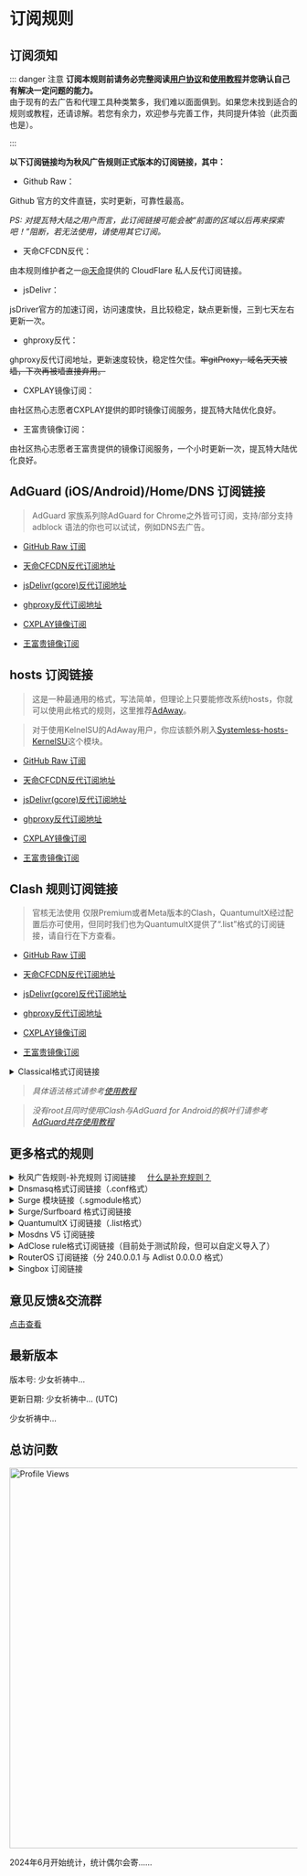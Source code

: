 # 订阅规则

## 订阅须知

::: danger 注意
**订阅本规则前请务必完整阅读[用户协议](./Protocol.md)和[使用教程](./Knowledge)并您确认自己有解决一定问题的能力。**
<br />
由于现有的去广告和代理工具种类繁多，我们难以面面俱到。如果您未找到适合的规则或教程，还请谅解。若您有余力，欢迎参与完善工作，共同提升体验（此页面也是）。

:::

**以下订阅链接均为秋风广告规则正式版本的订阅链接，其中：**

- Github Raw：

Github 官方的文件直链，实时更新，可靠性最高。

*PS: 对提瓦特大陆之用户而言，此订阅链接可能会被“前面的区域以后再来探索吧！”阻断，若无法使用，请使用其它订阅。*

- 天命CFCDN反代：

由本规则维护者之一[@天命](https://github.com/tmby)提供的 CloudFlare 私人反代订阅链接。

- jsDelivr：

jsDriver官方的加速订阅，访问速度快，且比较稳定，缺点更新慢，三到七天左右更新一次。

 - ghproxy反代：

ghproxy反代订阅地址，更新速度较快，稳定性欠佳。~~牢gitProxy，域名天天被墙，下次再被墙直接弃用。~~

 - CXPLAY镜像订阅：

由社区热心志愿者CXPLAY提供的即时镜像订阅服务，提瓦特大陆优化良好。

 - 王富贵镜像订阅：

由社区热心志愿者王富贵提供的镜像订阅服务，一个小时更新一次，提瓦特大陆优化良好。

## AdGuard (iOS/Android)/Home/DNS 订阅链接

> AdGuard 家族系列除AdGuard for Chrome之外皆可订阅，支持/部分支持 adblock 语法的你也可以试试，例如DNS去广告。

- [GitHub Raw 订阅](https://raw.githubusercontent.com/TG-Twilight/AWAvenue-Ads-Rule/main/AWAvenue-Ads-Rule.txt)

- [天命CFCDN反代订阅地址](https://github.boki.moe/https://raw.githubusercontent.com/TG-Twilight/AWAvenue-Ads-Rule/main/AWAvenue-Ads-Rule.txt)

- [jsDelivr(gcore)反代订阅地址](https://gcore.jsdelivr.net/gh/TG-Twilight/AWAvenue-Ads-Rule@main/AWAvenue-Ads-Rule.txt)

- [ghproxy反代订阅地址](https://ghfast.top/https://raw.githubusercontent.com/TG-Twilight/AWAvenue-Ads-Rule/main/AWAvenue-Ads-Rule.txt)

- [CXPLAY镜像订阅](https://script.cx.ms/awavenue/AWAvenue-Ads-Rule-Adguard.txt)

- [王富贵镜像订阅](https://cdn.uura.cn/AWAvenue/AWAvenue-Ads-Rule.txt)


## hosts 订阅链接

> 这是一种最通用的格式，写法简单，但理论上只要能修改系统hosts，你就可以使用此格式的规则，这里推荐[AdAway](https://adaway.org/)。

> 对于使用KelnelSU的AdAway用户，你应该额外刷入[Systemless-hosts-KernelSU](https://github.com/symbuzzer/systemless-hosts-KernelSU-module)这个模块。

- [GitHub Raw 订阅](https://raw.githubusercontent.com/TG-Twilight/AWAvenue-Ads-Rule/main/Filters/AWAvenue-Ads-Rule-hosts.txt)

- [天命CFCDN反代订阅地址](https://github.boki.moe/https://raw.githubusercontent.com/TG-Twilight/AWAvenue-Ads-Rule/main/Filters/AWAvenue-Ads-Rule-hosts.txt)

- [jsDelivr(gcore)反代订阅地址](https://gcore.jsdelivr.net/gh/TG-Twilight/AWAvenue-Ads-Rule@main/Filters/AWAvenue-Ads-Rule-hosts.txt)

- [ghproxy反代订阅地址](https://ghfast.top/https://raw.githubusercontent.com/TG-Twilight/AWAvenue-Ads-Rule/main/Filters/AWAvenue-Ads-Rule-hosts.txt)

- [CXPLAY镜像订阅](https://script.cx.ms/awavenue/AWAvenue-Ads-Rule-hosts.txt)

- [王富贵镜像订阅](https://cdn.uura.cn/AWAvenue/AWAvenue-Ads-Rule-hosts.txt)


## Clash 规则订阅链接

> 官核无法使用 仅限Premium或者Meta版本的Clash，QuantumultX经过配置后亦可使用，但同时我们也为QuantumultX提供了“.list”格式的订阅链接，请自行在下方查看。

- [GitHub Raw 订阅](https://raw.githubusercontent.com/TG-Twilight/AWAvenue-Ads-Rule/main/Filters/AWAvenue-Ads-Rule-Clash.yaml)

- [天命CFCDN反代订阅地址](https://github.boki.moe/https://raw.githubusercontent.com/TG-Twilight/AWAvenue-Ads-Rule/main/Filters/AWAvenue-Ads-Rule-Clash.yaml)

- [jsDelivr(gcore)反代订阅地址](https://gcore.jsdelivr.net/gh/TG-Twilight/AWAvenue-Ads-Rule@main/Filters/AWAvenue-Ads-Rule-Clash.yaml)

- [ghproxy反代订阅地址](https://ghfast.top/https://raw.githubusercontent.com/TG-Twilight/AWAvenue-Ads-Rule/main/Filters/AWAvenue-Ads-Rule-Clash.yaml)

- [CXPLAY镜像订阅](https://script.cx.ms/awavenue/AWAvenue-Ads-Rule-Clash.yaml)

- [王富贵镜像订阅](https://cdn.uura.cn/AWAvenue/AWAvenue-Ads-Rule-Clash.yaml)

<details>
  <summary>Classical格式订阅链接</summary>

- [GitHub Raw 订阅](https://raw.githubusercontent.com/TG-Twilight/AWAvenue-Ads-Rule/main/Filters/AWAvenue-Ads-Rule-Clash-Classical.yaml)

- [天命CFCDN反代订阅地址](https://github.boki.moe/https://raw.githubusercontent.com/TG-Twilight/AWAvenue-Ads-Rule/main/Filters/AWAvenue-Ads-Rule-Clash-Classical.yaml)

- [jsDelivr(gcore)反代订阅地址](https://gcore.jsdelivr.net/gh/TG-Twilight/AWAvenue-Ads-Rule@main/Filters/AWAvenue-Ads-Rule-Clash-Classical.yaml)

- [ghproxy反代订阅地址](https://ghfast.top/https://raw.githubusercontent.com/TG-Twilight/AWAvenue-Ads-Rule/main/Filters/AWAvenue-Ads-Rule-Clash-Classical.yaml)

- [CXPLAY镜像订阅](https://script.cx.ms/awavenue/AWAvenue-Ads-Rule-Clash-Classical.yaml)

- [王富贵镜像订阅](https://cdn.uura.cn/AWAvenue/AWAvenue-Ads-Rule-Clash-Classical.yaml)

</details>

> *具体语法格式请参考[使用教程](./Knowledge#蓝猫)*

> *没有root且同时使用Clash与AdGuard for Android的枫叶们请参考[AdGuard共存使用教程](https://awavenue.top/Coexist.html)*


## 更多格式的规则
<details>
  <summary>秋风广告规则-补充规则 订阅链接&nbsp;&nbsp;&nbsp;&nbsp;&nbsp;<a href="https://github.com/TG-Twilight/AWAvenue-Ads-Rule/blob/main/assets/README_Update.md#:~:text=%E6%96%B0%E5%A2%9E%EF%BC%9A%E2%80%9CAWAvenue%2DAds%2DRule%2DReplenish%E2%80%9D%EF%BC%8C%E7%A7%8B%E9%A3%8E%E5%B9%BF%E5%91%8A%E8%A7%84%E5%88%99%E7%9A%84%E8%A1%A5%E5%85%85%E8%A7%84%E5%88%99%EF%BC%8C%E6%AD%A4%E8%A7%84%E5%88%99%E5%8C%85%E5%90%AB%E4%BA%86%E4%B8%80%E4%BA%9B%E8%BE%83%E4%B8%BA%E6%BF%80%E8%BF%9B%E7%9A%84%E8%A2%AB%E6%8B%A6%E6%88%AA%E5%9F%9F%E5%90%8D%EF%BC%88%E6%BF%80%E8%BF%9B%E7%A8%8B%E5%BA%A6%E8%BF%9C%E8%BF%9C%E4%B8%8D%E5%A6%82%E2%80%9CAWAvenue%2DAds%2DRule%2DStrict%E6%BF%80%E8%BF%9B%E7%89%88%E2%80%9D%EF%BC%89%EF%BC%8C%E4%B8%94%E6%AF%8F%E4%B8%AA%E9%83%BD%E9%85%8D%E6%9C%89%E7%9B%B8%E5%85%B3%E7%9A%84%E8%AF%B4%E6%98%8E%E3%80%82%E8%BF%99%E4%BA%9B%E5%9F%9F%E5%90%8D%E9%80%9A%E5%B8%B8%E6%9D%A5%E8%AE%B2%E4%B8%8D%E4%BC%9A%E5%A4%AA%E5%BD%B1%E5%93%8D%E4%BD%A0%E7%BD%91%E7%BB%9C%E7%9A%84%E6%AD%A3%E5%B8%B8%E4%BD%BF%E7%94%A8%EF%BC%8C%E4%BD%86%E8%BF%98%E6%98%AF%E4%B8%BA%E6%9C%89%E9%9C%80%E8%A6%81%E7%9A%84%E4%BA%BA%E6%8F%90%E4%BE%9B%E4%BA%86%E4%B8%80%E4%B8%AA%E9%80%89%E6%8B%A9%EF%BC%8C%E4%BD%A0%E5%8F%AF%E4%BB%A5%E8%87%AA%E7%94%B1%E9%80%89%E6%8B%A9%E6%98%AF%E5%90%A6%E8%AE%A2%E9%98%85%E3%80%82">什么是补充规则？</a></summary>

  - [GitHub Raw 订阅](https://raw.githubusercontent.com/TG-Twilight/AWAvenue-Ads-Rule/main/Filters/AWAvenue-Ads-Rule-Replenish.txt)

- [天命CFCDN反代订阅地址](https://github.boki.moe/https://raw.githubusercontent.com/TG-Twilight/AWAvenue-Ads-Rule/main/Filters/AWAvenue-Ads-Rule-Replenish.txt)

- [jsDelivr(gcore)反代订阅地址](https://gcore.jsdelivr.net/gh/TG-Twilight/AWAvenue-Ads-Rule@main/Filters/AWAvenue-Ads-Rule-Replenish.txt)

- [ghproxy反代订阅地址](https://ghfast.top/https://raw.githubusercontent.com/TG-Twilight/AWAvenue-Ads-Rule/main/Filters/AWAvenue-Ads-Rule-Replenish.txt)

- [CXPLAY镜像订阅](https://script.cx.ms/awavenue/AWAvenue-Ads-Rule-Replenish.txt)

- [王富贵镜像订阅](https://cdn.uura.cn/AWAvenue/AWAvenue-Ads-Rule-Replenish.txt)

  *Tips：“秋风广告规则-补充规则” 仅提供适用于“AdGuard Home/DNS”的订阅链接，若需要其他格式请自行转换*
</details>

<details>
  <summary>Dnsmasq格式订阅链接（.conf格式）</summary>

- [GitHub Raw 订阅](https://raw.githubusercontent.com/TG-Twilight/AWAvenue-Ads-Rule/main/Filters/AWAvenue-Ads-Rule-Dnsmasq.conf)

- [天命CFCDN反代订阅地址](https://github.boki.moe/https://raw.githubusercontent.com/TG-Twilight/AWAvenue-Ads-Rule/main/Filters/AWAvenue-Ads-Rule-Dnsmasq.conf)

- [jsDelivr(gcore)反代订阅地址](https://gcore.jsdelivr.net/gh/TG-Twilight/AWAvenue-Ads-Rule@main/Filters/AWAvenue-Ads-Rule-Dnsmasq.conf)

- [ghproxy反代订阅地址](https://ghfast.top/https://raw.githubusercontent.com/TG-Twilight/AWAvenue-Ads-Rule/main/Filters/AWAvenue-Ads-Rule-Dnsmasq.conf)

- [CXPLAY镜像订阅](https://script.cx.ms/awavenue/AWAvenue-Ads-Rule-Dnsmasq.conf)

- [王富贵镜像订阅](https://cdn.uura.cn/AWAvenue/AWAvenue-Ads-Rule-Dnsmasq.conf)

</details>

<details>
  <summary>Surge 模块链接（.sgmodule格式）</summary>

- [【点此一键安装】](surge://install-module?url=https%3A%2F%2Fraw.githubusercontent.com%2FTG-Twilight%2FAWAvenue-Ads-Rule%2Fmain%2FFilters%2FAWAvenue-Ads-Rule-Surge-module.sgmodule) - [GitHub Raw 订阅](https://raw.githubusercontent.com/TG-Twilight/AWAvenue-Ads-Rule/main/Filters/AWAvenue-Ads-Rule-Surge-module.sgmodule)

- [【点此一键安装】](surge://install-module?url=https%3A%2F%2Fgithub.boki.moe%2Fhttps%3A%2F%2Fraw.githubusercontent.com%2FTG-Twilight%2FAWAvenue-Ads-Rule%2Fmain%2FFilters%2FAWAvenue-Ads-Rule-Surge-module.sgmodule) - [天命CFCDN反代订阅地址](https://github.boki.moe/https://raw.githubusercontent.com/TG-Twilight/AWAvenue-Ads-Rule/main/Filters/AWAvenue-Ads-Rule-Surge-module.sgmodule)

- [【点此一键安装】](surge://install-module?url=https%3A%2F%2Fgcore.jsdelivr.net%2Fgh%2FTG-Twilight%2FAWAvenue-Ads-Rule%40main%2FFilters%2FAWAvenue-Ads-Rule-Surge-module.sgmodule) - [jsDelivr(gcore)反代订阅地址](https://gcore.jsdelivr.net/gh/TG-Twilight/AWAvenue-Ads-Rule@main/Filters/AWAvenue-Ads-Rule-Surge-module.sgmodule)

- [【点此一键安装】](surge://install-module?url=https%3A%2F%2Fghfast.top%2Fhttps%3A%2F%2Fraw.githubusercontent.com%2FTG-Twilight%2FAWAvenue-Ads-Rule%2Fmain%2FFilters%2FAWAvenue-Ads-Rule-Surge-module.sgmodule) - [ghproxy反代订阅地址](https://ghfast.top/https://raw.githubusercontent.com/TG-Twilight/AWAvenue-Ads-Rule/main/Filters/AWAvenue-Ads-Rule-Surge-module.sgmodule)

- [【点此一键安装】](surge://install-module?url=https%3A%2F%2Fscript.cx.ms%2Fawavenue%2FAWAvenue-Ads-Rule-Surge-module.sgmodule) - [CXPLAY镜像订阅](https://script.cx.ms/awavenue/AWAvenue-Ads-Rule-Surge-module.sgmodule)

- [【点此一键安装】](surge://install-module?url=https%3A%2F%2Fcdn.uura.cn%2FAWAvenue%2FAWAvenue-Ads-Rule-Surge-module.sgmodule) - [王富贵镜像订阅](https://cdn.uura.cn/AWAvenue/AWAvenue-Ads-Rule-Surge-module.sgmodule)

</details>

<details>
  <summary>Surge/Surfboard 格式订阅链接</summary>

  *Tips：上方订阅为 DOMAIN-SET，下方 REGEX 订阅为 RULE-SET，推荐使用 REGEX 订阅效果更好*

- [GitHub Raw 订阅](https://raw.githubusercontent.com/TG-Twilight/AWAvenue-Ads-Rule/main/Filters/AWAvenue-Ads-Rule-Surge.list)

- [天命CFCDN反代订阅地址](https://github.boki.moe/https://raw.githubusercontent.com/TG-Twilight/AWAvenue-Ads-Rule/main/Filters/AWAvenue-Ads-Rule-Surge.list)

- [jsDelivr(gcore)反代订阅地址](https://gcore.jsdelivr.net/gh/TG-Twilight/AWAvenue-Ads-Rule@main/Filters/AWAvenue-Ads-Rule-Surge.list)

- [ghproxy反代订阅地址](https://ghfast.top/https://raw.githubusercontent.com/TG-Twilight/AWAvenue-Ads-Rule/main/Filters/AWAvenue-Ads-Rule-Surge.list)

- [CXPLAY镜像订阅](https://script.cx.ms/awavenue/AWAvenue-Ads-Rule-Surge.list)

- [王富贵镜像订阅](https://cdn.uura.cn/AWAvenue/AWAvenue-Ads-Rule-Surge.list)

- [GitHub Raw 订阅（REGEX）](https://raw.githubusercontent.com/TG-Twilight/AWAvenue-Ads-Rule/main/Filters/AWAvenue-Ads-Rule-Surge-RULE-SET.list)

- [天命CFCDN反代订阅地址（REGEX）](https://github.boki.moe/https://raw.githubusercontent.com/TG-Twilight/AWAvenue-Ads-Rule/main/Filters/AWAvenue-Ads-Rule-Surge-RULE-SET.list)

- [jsDelivr(gcore)反代订阅地址（REGEX）](https://gcore.jsdelivr.net/gh/TG-Twilight/AWAvenue-Ads-Rule@main/Filters/AWAvenue-Ads-Rule-Surge-RULE-SET.list)

- [ghproxy反代订阅地址（REGEX）](https://ghfast.top/https://raw.githubusercontent.com/TG-Twilight/AWAvenue-Ads-Rule/main/Filters/AWAvenue-Ads-Rule-Surge-RULE-SET.list)

- [CXPLAY镜像订阅（REGEX）](https://script.cx.ms/awavenue/AWAvenue-Ads-Rule-Surge-RULE-SET.list)

- [王富贵镜像订阅（REGEX）](https://cdn.uura.cn/AWAvenue/AWAvenue-Ads-Rule-Surge-RULE-SET.list)

</details>

<details>
  <summary>QuantumultX 订阅链接（.list格式）</summary>

> 如果你不清楚 QuantumultX 如何配置，请自行前往[QuantumultX使用指南](https://awavenue.top/QuantumultX.html)查看使用教程。

- [GitHub Raw 订阅](https://raw.githubusercontent.com/TG-Twilight/AWAvenue-Ads-Rule/main/Filters/AWAvenue-Ads-Rule-QuantumultX.list)

- [天命CFCDN反代订阅地址](https://github.boki.moe/https://raw.githubusercontent.com/TG-Twilight/AWAvenue-Ads-Rule/main/Filters/AWAvenue-Ads-Rule-QuantumultX.list)

- [jsDelivr(gcore)反代订阅地址](https://gcore.jsdelivr.net/gh/TG-Twilight/AWAvenue-Ads-Rule@main/Filters/AWAvenue-Ads-Rule-QuantumultX.list)

- [ghproxy反代订阅地址](https://ghfast.top/https://raw.githubusercontent.com/TG-Twilight/AWAvenue-Ads-Rule/main/Filters/AWAvenue-Ads-Rule-QuantumultX.list)

- [CXPLAY镜像订阅](https://script.cx.ms/awavenue/AWAvenue-Ads-Rule-QuantumultX.list)

- [王富贵镜像订阅](https://cdn.uura.cn/AWAvenue/AWAvenue-Ads-Rule-QuantumultX.list)

</details>

<details>
  <summary>Mosdns V5 订阅链接</summary>

- [GitHub Raw 订阅](https://raw.githubusercontent.com/TG-Twilight/AWAvenue-Ads-Rule/main/Filters/AWAvenue-Ads-Rule-Mosdns_v5.txt)

- [天命CFCDN反代订阅地址](https://github.boki.moe/https://raw.githubusercontent.com/TG-Twilight/AWAvenue-Ads-Rule/main/Filters/AWAvenue-Ads-Rule-Mosdns_v5.txt)

- [jsDelivr(gcore)反代订阅地址](https://gcore.jsdelivr.net/gh/TG-Twilight/AWAvenue-Ads-Rule@main/Filters/AWAvenue-Ads-Rule-Mosdns_v5.txt)

- [ghproxy反代订阅地址](https://ghfast.top/https://raw.githubusercontent.com/TG-Twilight/AWAvenue-Ads-Rule/main/Filters/AWAvenue-Ads-Rule-Mosdns_v5.txt)

- [CXPLAY镜像订阅](https://script.cx.ms/awavenue/AWAvenue-Ads-Rule-Mosdns_v5.txt)

- [王富贵镜像订阅](https://cdn.uura.cn/AWAvenue/AWAvenue-Ads-Rule-Mosdns_v5.txt)

</details>

<details>
  <summary>AdClose rule格式订阅链接（目前处于测试阶段，但可以自定义导入了）</summary>


- [GitHub Raw 订阅](https://raw.githubusercontent.com/TG-Twilight/AWAvenue-Ads-Rule/main/Filters/AWAvenue-Ads-Rule-AdClose.rule)

- [天命CFCDN反代订阅地址](https://github.boki.moe/https://raw.githubusercontent.com/TG-Twilight/AWAvenue-Ads-Rule/main/Filters/AWAvenue-Ads-Rule-AdClose.rule)

- [jsDelivr(gcore)反代订阅地址](https://gcore.jsdelivr.net/gh/TG-Twilight/AWAvenue-Ads-Rule@main/Filters/AWAvenue-Ads-Rule-AdClose.rule)

- [ghproxy反代订阅地址](https://ghfast.top/https://raw.githubusercontent.com/TG-Twilight/AWAvenue-Ads-Rule/main/Filters/AWAvenue-Ads-Rule-AdClose.rule)

- [CXPLAY镜像订阅](https://script.cx.ms/awavenue/AWAvenue-Ads-Rule-AdClose.rule)

- [王富贵镜像订阅](https://cdn.uura.cn/AWAvenue/AWAvenue-Ads-Rule-AdClose.rule)

</details>

<details>
  <summary>RouterOS 订阅链接（分 240.0.0.1 与 Adlist 0.0.0.0 格式）</summary>

- [GitHub Raw 订阅 (240.0.0.1)](https://raw.githubusercontent.com/TG-Twilight/AWAvenue-Ads-Rule/main/Filters/AWAvenue-Ads-Rule-RouterOS.txt)

- [天命CFCDN反代订阅地址 (240.0.0.1)](https://github.boki.moe/https://raw.githubusercontent.com/TG-Twilight/AWAvenue-Ads-Rule/main/Filters/AWAvenue-Ads-Rule-RouterOS.txt)

- [jsDelivr(gcore)反代订阅地址 (240.0.0.1)](https://gcore.jsdelivr.net/gh/TG-Twilight/AWAvenue-Ads-Rule@main/Filters/AWAvenue-Ads-Rule-RouterOS.txt)

- [ghproxy反代订阅地址 (240.0.0.1)](https://ghfast.top/https://raw.githubusercontent.com/TG-Twilight/AWAvenue-Ads-Rule/main/Filters/AWAvenue-Ads-Rule-RouterOS.txt)

- [CXPLAY镜像订阅](https://script.cx.ms/awavenue/AWAvenue-Ads-Rule-RouterOS.txt)

- [王富贵镜像订阅](https://cdn.uura.cn/AWAvenue/AWAvenue-Ads-Rule-RouterOS.txt)

- [GitHub Raw 订阅 (Adlist)](https://raw.githubusercontent.com/TG-Twilight/AWAvenue-Ads-Rule/main/Filters/AWAvenue-Ads-Rule-RouterOS-Adlist.txt)

- [天命CFCDN反代订阅地址 (Adlist)](https://github.boki.moe/https://raw.githubusercontent.com/TG-Twilight/AWAvenue-Ads-Rule/main/Filters/AWAvenue-Ads-Rule-RouterOS-Adlist.txt)

- [jsDelivr(gcore)反代订阅地址 (Adlist)](https://gcore.jsdelivr.net/gh/TG-Twilight/AWAvenue-Ads-Rule@main/Filters/AWAvenue-Ads-Rule-RouterOS-Adlist.txt)

- [ghproxy反代订阅地址 (Adlist)](https://ghfast.top/https://raw.githubusercontent.com/TG-Twilight/AWAvenue-Ads-Rule/main/Filters/AWAvenue-Ads-Rule-RouterOS-Adlist.txt)

- [CXPLAY镜像订阅](https://script.cx.ms/awavenue/AWAvenue-Ads-Rule-RouterOS-Adlist.txt)

- [王富贵镜像订阅](https://cdn.uura.cn/AWAvenue/AWAvenue-Ads-Rule-RouterOS-Adlist.txt)

</details>

<details>
  <summary>Singbox 订阅链接</summary>

- [GitHub Raw 订阅](https://raw.githubusercontent.com/TG-Twilight/AWAvenue-Ads-Rule/main/Filters/AWAvenue-Ads-Rule-Singbox.json)

- [天命CFCDN反代订阅地址](https://github.boki.moe/https://raw.githubusercontent.com/TG-Twilight/AWAvenue-Ads-Rule/main/Filters/AWAvenue-Ads-Rule-Singbox.json)

- [jsDelivr(gcore)反代订阅地址](https://gcore.jsdelivr.net/gh/TG-Twilight/AWAvenue-Ads-Rule@main/Filters/AWAvenue-Ads-Rule-Singbox.json)

- [ghproxy反代订阅地址](https://ghfast.top/https://raw.githubusercontent.com/TG-Twilight/AWAvenue-Ads-Rule/main/Filters/AWAvenue-Ads-Rule-Singbox.json)

- [GitHub Raw 订阅（REGEX）](https://raw.githubusercontent.com/TG-Twilight/AWAvenue-Ads-Rule/main/Filters/AWAvenue-Ads-Rule-Singbox-regex.json)

- [天命CFCDN反代订阅地址（REGEX）](https://github.boki.moe/https://raw.githubusercontent.com/TG-Twilight/AWAvenue-Ads-Rule/main/Filters/AWAvenue-Ads-Rule-Singbox-regex.json)

- [jsDelivr(gcore)反代订阅地址（REGEX）](https://gcore.jsdelivr.net/gh/TG-Twilight/AWAvenue-Ads-Rule@main/Filters/AWAvenue-Ads-Rule-Singbox-regex.json)

- [ghproxy反代订阅地址（REGEX）](https://ghfast.top/https://raw.githubusercontent.com/TG-Twilight/AWAvenue-Ads-Rule/main/Filters/AWAvenue-Ads-Rule-Singbox-regex.json)

</details>

## 意见反馈&交流群

[点击查看](/Support.html)

## 最新版本

<Version hidden>更新日志由 GitHub 提供，如果持续无法加载，请更换网络环境。</Version>

版本号: <Version version>少女祈祷中...</Version>

更新日期: <Version date>少女祈祷中...</Version> (UTC)

<Version info>少女祈祷中...</Version>

## 总访问数

<p align="left">
  <img src="https://count.getloli.com/get/@TG-Twiligh?theme=booru-helltaker" alt="Profile Views" width="666"/>
</p>
2024年6月开始统计，统计偶尔会寄......
